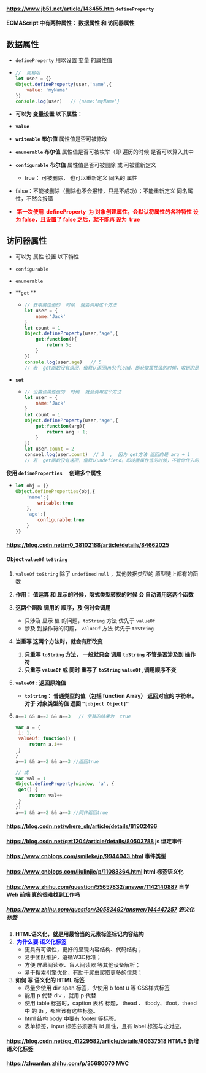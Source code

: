 ####  https://www.jb51.net/article/143455.htm   `defineProperty` 

**ECMAScript  中有两种属性： 数据属性  和   访问器属性**

## 数据属性

- `defineProperty`   用以设置  变量 的属性值

- ```js
  //  简易版
  let user = {}
  Object.defineProperty(user,'name',{
      value: 'myName'
  })
  console.log(user)   // {name:'myName'}
  ```

- **可以为 变量设置  以下属性：**

- **`value`**

- **`writeable`       布尔值**      属性值是否可被修改

- **`enumerable`     布尔值**       属性值是否可被枚举（即 遍历的时候 是否可以算入其中

- **`configurable`  布尔值**      属性值是否可被删除 或 可被重新定义
  
  - true： 可被删除， 也可以重新定义  同名的 属性
- false：不能被删除（删除也不会报错，只是不成功）；不能重新定义 同名属性，不然会报错
  
- **<font color=red> 第一次使用  defineProperty  为 对象创建属性，会默认将属性的各种特性 设为 false，且设置了 false 之后，就不能再 设为  true</font>**

## 访问器属性  

- 可以为  属性 设置 以下特性

- `configurable`

- `enumerable`

- **`get`  **

  - ```js
    // 获取属性值的  时候  就会调用这个方法
    let user = {
        name:'Jack'
    }
    let count = 1
    Object.defineProperty(user,'age',{
        get:function(){
            return 5;
        }
    })
    console.log(user.age)   // 5
    // 若  get函数没有返回，值默认返回undefiend。即获取属性值的时候，收到的是 undefiend
    ```

- **`set`**  

  - ```js
    // 设置该属性值的  时候  就会调用这个方法
    let user = {
        name:'Jack'
    }
    let count = 1
    Object.defineProperty(user,'age',{
        get:function(arg){
            return arg + 1;
        }
    })
    let user.count = 2
    consoel.log(user.count)  // 3  ,  因为 get方法 返回的是 arg + 1
    // 若  get函数没有返回，值默认undefiend。即设置属性值的时候，不管你传入的是什么，属性值都是undefined
    ```

**使用  `defineProperties  `  创建多个属性**

- ```js
  let obj = {}
  Object.defineProperties{obj,{
      'name':{
          writable:true
      },
      'age':{
          configurable:true
      }
  }}
  ```


####  https://blog.csdn.net/m0_38102188/article/details/84662025 

#### Object  `valueOf`     `toString`

1. `valueOf`    `toString`  除了  `undefined`   `null` ，其他数据类型的 原型链上都有的函数

2. **作用：  值运算  和 显示的时候，隐式类型转换的时候  会 自动调用这两个函数**

3. **这两个函数  调用的 顺序，及  何时会调用**

   - 只涉及  显示  值 的问题，`toString`  方法 优先于  `valueOf`
   - 涉及 到操作符的问题，   `valueOf`       方法 优先于   `toString`

4. **当重写   这两个方法时，就会有所改变**

   1. **只重写   `toString` 方法， 一般就只会 调用  `toString` 不管是否涉及到  操作符**
   2. **只重写   `valueOf`  或   同时 重写了   `toString`    `valueOf` ,调用顺序不变**

5. **`valueOf` :  返回原始值**   

   - **`toString`：  普通类型的值（包括 function  Array）  返回对应的  字符串。对于 对象类型的值 返回    `"[object Object]"`**

6. ```js
   a==1 && a==2 && a==3   // 使其的结果为  true
   
   var a = {
   	i: 1,
   	valueOf: function() {
   		return a.i++
   	}
   }
   a==1 && a==2 && a==3 //返回true
   
   // 或  
   var val = 1
   Object.defineProperty(window, 'a', {
   	get() {
   		return val++
   	}
   })
   a==1 && a==2 && a==3 //同样返回true
   ```

####  https://blog.csdn.net/where_slr/article/details/81902496 

####  https://blog.csdn.net/qzt1204/article/details/80503788    js 绑定事件

####  https://www.cnblogs.com/smileke/p/9944043.html     事件类型

####  https://www.cnblogs.com/liulinjie/p/11083364.html   html 标签语义化

####  https://www.zhihu.com/question/55657832/answer/1142140887      自学 Web  前端 真的很难找到工作吗 

#####  https://www.zhihu.com/question/20583492/answer/144447257  语义化标签

1. **HTML语义化，就是用最恰当的元素标签标记内容结构**
2. **<font color=blue> 为什么要 语义化标签</font>**
   - 更具有可读性，更好的呈现内容结构、代码结构；
   - 易于团队维护，遵循W3C标准；
   - 方便 屏幕阅读器、盲人阅读器 等其他设备解析；
   - 易于搜索引擎优化，有助于爬虫爬取更多的信息；
3. **如何 写 语义化的 HTML 标签**
   - 尽量少使用  div  span 标签，少使用  b   font u 等 CSS样式标签
   - 能用 p 代替 div ，就用  p 代替
   - 使用 table 标签时，caption 表格 标题， thead 、 tbody、tfoot，thead 中 的 th ，都应该有这些标签。
   - html 结构 body 中要有 footer 等标签。
   - 表单标签，input 标签必须要有 id 属性，且有 label 标签与之对应。

####  https://blog.csdn.net/qq_41229582/article/details/80637518   HTML5 新增     语义化标签

####  https://zhuanlan.zhihu.com/p/35680070  MVC

































